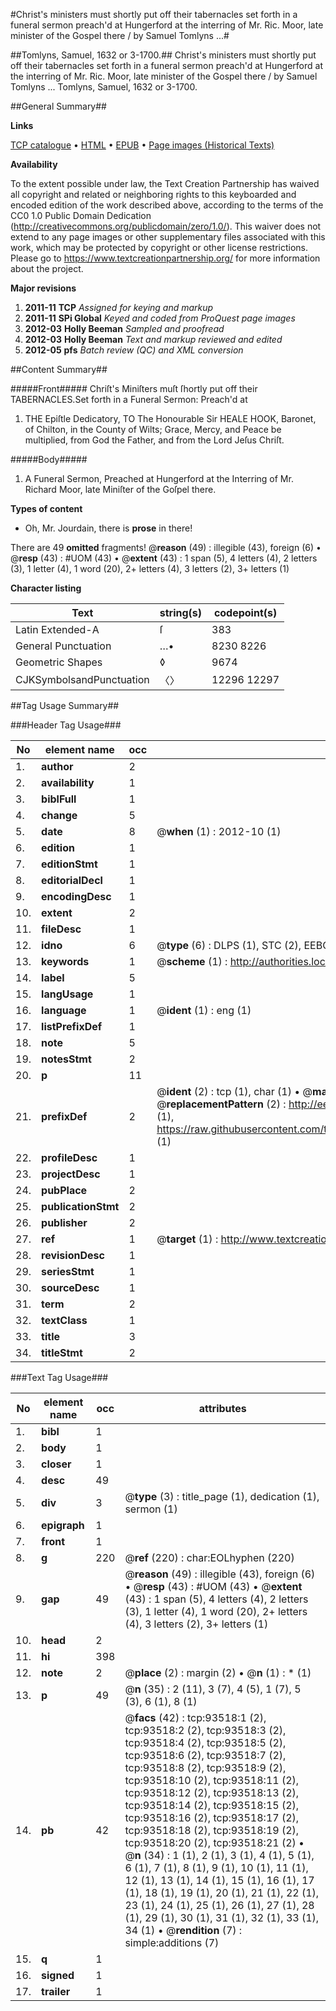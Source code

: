 #Christ's ministers must shortly put off their tabernacles set forth in a funeral sermon preach'd at Hungerford at the interring of Mr. Ric. Moor, late minister of the Gospel there / by Samuel Tomlyns ...#

##Tomlyns, Samuel, 1632 or 3-1700.##
Christ's ministers must shortly put off their tabernacles set forth in a funeral sermon preach'd at Hungerford at the interring of Mr. Ric. Moor, late minister of the Gospel there / by Samuel Tomlyns ...
Tomlyns, Samuel, 1632 or 3-1700.

##General Summary##

**Links**

[TCP catalogue](http://www.ota.ox.ac.uk/tcp/)  • 
[HTML](http://tei.it.ox.ac.uk/tcp/Texts-HTML/free/A62/A62904.html)  • 
[EPUB](http://tei.it.ox.ac.uk/tcp/Texts-EPUB/free/A62/A62904.epub) • 
[Page images (Historical Texts)](https://historicaltexts.jisc.ac.uk/eebo-12761921e)

**Availability**

To the extent possible under law, the Text Creation Partnership has waived all copyright and related or neighboring rights to this keyboarded and encoded edition of the work described above, according to the terms of the CC0 1.0 Public Domain Dedication (http://creativecommons.org/publicdomain/zero/1.0/). This waiver does not extend to any page images or other supplementary files associated with this work, which may be protected by copyright or other license restrictions. Please go to https://www.textcreationpartnership.org/ for more information about the project.

**Major revisions**

1. __2011-11__ __TCP__ *Assigned for keying and markup*
1. __2011-11__ __SPi Global__ *Keyed and coded from ProQuest page images*
1. __2012-03__ __Holly Beeman__ *Sampled and proofread*
1. __2012-03__ __Holly Beeman__ *Text and markup reviewed and edited*
1. __2012-05__ __pfs__ *Batch review (QC) and XML conversion*

##Content Summary##

#####Front#####
Chriſt's Miniſters muſt ſhortly put off their TABERNACLES.Set forth in a Funeral Sermon: Preach'd at
1. THE Epiſtle Dedicatory, TO The Honourable Sir HEALE HOOK, Baronet, of Chilton, in the County of Wilts; Grace, Mercy, and Peace be multiplied, from God the Father, and from the Lord Jeſus Chriſt.

#####Body#####

1. A Funeral Sermon, Preached at Hungerford at the Interring of Mr. Richard Moor, late Miniſter of the Goſpel there.

**Types of content**

  * Oh, Mr. Jourdain, there is **prose** in there!

There are 49 **omitted** fragments! 
 @__reason__ (49) : illegible (43), foreign (6)  •  @__resp__ (43) : #UOM (43)  •  @__extent__ (43) : 1 span (5), 4 letters (4), 2 letters (3), 1 letter (4), 1 word (20), 2+ letters (4), 3 letters (2), 3+ letters (1)

**Character listing**


|Text|string(s)|codepoint(s)|
|---|---|---|
|Latin Extended-A|ſ|383|
|General Punctuation|…•|8230 8226|
|Geometric Shapes|◊|9674|
|CJKSymbolsandPunctuation|〈〉|12296 12297|

##Tag Usage Summary##

###Header Tag Usage###

|No|element name|occ|attributes|
|---|---|---|---|
|1.|__author__|2||
|2.|__availability__|1||
|3.|__biblFull__|1||
|4.|__change__|5||
|5.|__date__|8| @__when__ (1) : 2012-10 (1)|
|6.|__edition__|1||
|7.|__editionStmt__|1||
|8.|__editorialDecl__|1||
|9.|__encodingDesc__|1||
|10.|__extent__|2||
|11.|__fileDesc__|1||
|12.|__idno__|6| @__type__ (6) : DLPS (1), STC (2), EEBO-CITATION (1), OCLC (1), VID (1)|
|13.|__keywords__|1| @__scheme__ (1) : http://authorities.loc.gov/ (1)|
|14.|__label__|5||
|15.|__langUsage__|1||
|16.|__language__|1| @__ident__ (1) : eng (1)|
|17.|__listPrefixDef__|1||
|18.|__note__|5||
|19.|__notesStmt__|2||
|20.|__p__|11||
|21.|__prefixDef__|2| @__ident__ (2) : tcp (1), char (1)  •  @__matchPattern__ (2) : ([0-9\-]+):([0-9IVX]+) (1), (.+) (1)  •  @__replacementPattern__ (2) : http://eebo.chadwyck.com/downloadtiff?vid=$1&page=$2 (1), https://raw.githubusercontent.com/textcreationpartnership/Texts/master/tcpchars.xml#$1 (1)|
|22.|__profileDesc__|1||
|23.|__projectDesc__|1||
|24.|__pubPlace__|2||
|25.|__publicationStmt__|2||
|26.|__publisher__|2||
|27.|__ref__|1| @__target__ (1) : http://www.textcreationpartnership.org/docs/. (1)|
|28.|__revisionDesc__|1||
|29.|__seriesStmt__|1||
|30.|__sourceDesc__|1||
|31.|__term__|2||
|32.|__textClass__|1||
|33.|__title__|3||
|34.|__titleStmt__|2||


###Text Tag Usage###

|No|element name|occ|attributes|
|---|---|---|---|
|1.|__bibl__|1||
|2.|__body__|1||
|3.|__closer__|1||
|4.|__desc__|49||
|5.|__div__|3| @__type__ (3) : title_page (1), dedication (1), sermon (1)|
|6.|__epigraph__|1||
|7.|__front__|1||
|8.|__g__|220| @__ref__ (220) : char:EOLhyphen (220)|
|9.|__gap__|49| @__reason__ (49) : illegible (43), foreign (6)  •  @__resp__ (43) : #UOM (43)  •  @__extent__ (43) : 1 span (5), 4 letters (4), 2 letters (3), 1 letter (4), 1 word (20), 2+ letters (4), 3 letters (2), 3+ letters (1)|
|10.|__head__|2||
|11.|__hi__|398||
|12.|__note__|2| @__place__ (2) : margin (2)  •  @__n__ (1) : * (1)|
|13.|__p__|49| @__n__ (35) : 2 (11), 3 (7), 4 (5), 1 (7), 5 (3), 6 (1), 8 (1)|
|14.|__pb__|42| @__facs__ (42) : tcp:93518:1 (2), tcp:93518:2 (2), tcp:93518:3 (2), tcp:93518:4 (2), tcp:93518:5 (2), tcp:93518:6 (2), tcp:93518:7 (2), tcp:93518:8 (2), tcp:93518:9 (2), tcp:93518:10 (2), tcp:93518:11 (2), tcp:93518:12 (2), tcp:93518:13 (2), tcp:93518:14 (2), tcp:93518:15 (2), tcp:93518:16 (2), tcp:93518:17 (2), tcp:93518:18 (2), tcp:93518:19 (2), tcp:93518:20 (2), tcp:93518:21 (2)  •  @__n__ (34) : 1 (1), 2 (1), 3 (1), 4 (1), 5 (1), 6 (1), 7 (1), 8 (1), 9 (1), 10 (1), 11 (1), 12 (1), 13 (1), 14 (1), 15 (1), 16 (1), 17 (1), 18 (1), 19 (1), 20 (1), 21 (1), 22 (1), 23 (1), 24 (1), 25 (1), 26 (1), 27 (1), 28 (1), 29 (1), 30 (1), 31 (1), 32 (1), 33 (1), 34 (1)  •  @__rendition__ (7) : simple:additions (7)|
|15.|__q__|1||
|16.|__signed__|1||
|17.|__trailer__|1||
